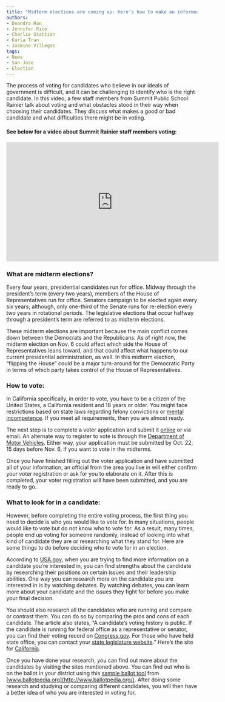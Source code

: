 ```yaml
---
title: "Midterm elections are coming up: Here’s how to make an informed decision"
authors:
- Deandra Han
- Jennifer Rico
- Charlie Stattion
- Karla Tran
- Jasmine Villegas
tags:
- News
- San Jose
- Election
---
```

The process of voting for candidates who believe in our ideals of government is difficult, and it can be challenging to identify who is the right candidate. In this video, a few staff members from Summit Public School: Rainier talk about voting and what obstacles stood in their way when choosing their candidates. They discuss what makes a good or bad candidate and what difficulties there might be in voting.

#### See below for a video about Summit Rainier staff members voting:

<iframe width="560" height="315" src="https://www.youtube.com/embed/MEyWiGK9wHQ" frameborder="0" allow="autoplay; encrypted-media" allowfullscreen class="image"    ></iframe>

### What are midterm elections?

Every four years, presidential candidates run for office. Midway through the president’s term (every two years), members of the House of Representatives run for office. Senators campaign to be elected again every six years; although, only one-third of the Senate runs for re-election every two years in rotational periods. The legislative elections that occur halfway through a president’s term are referred to as midterm elections.

These midterm elections are important because the main conflict comes down between the Democrats and the Republicans. As of right now, the midterm election on Nov. 6 could affect which side the House of Representatives leans toward, and that could affect what happens to our current presidential administration, as well. In this midterm election, “flipping the House” could be a major turn-around for the Democratic Party in terms of which party takes control of the House of Representatives.

### How to vote:

In California specifically, in order to vote, you have to be a citizen of the United States, a California resident and 18 years or older. You might face restrictions based on state laws regarding felony convictions or [mental incompetence](http://www.bazelon.org/wp-content/uploads/2017/11/2016_State-Laws-Affecting-Voting-Rights-of-PWD.pdf). If you meet all requirements, then you are almost ready.

The next step is to complete a voter application and submit it [online](https://registertovote.ca.gov/) or via email. An alternate way to register to vote is through the [Department of Motor Vehicles](https://www.dmv.ca.gov/portal/dmv/detail/dl/motorvoter). Either way, your application must be submitted by Oct. 22, 15 days before Nov. 6, if you want to vote in the midterms.

Once you have finished filling out the voter application and have submitted all of your information, an official from the area you live in will either confirm your voter registration or ask for you to elaborate on it. After this is completed, your voter registration will have been submitted, and you are ready to go.

### What to look for in a candidate:

However, before completing the entire voting process, the first thing you need to decide is who you would like to vote for. In many situations, people would like to vote but do not know who to vote for. As a result, many times, people end up voting for someone randomly, instead of looking into what kind of candidate they are or researching what they stand for. Here are some things to do before deciding who to vote for in an election.

According to [USA.gov](https://www.usa.gov/voter-research), when you are trying to find more information on a candidate you’re interested in, you can find strengths about the candidate by researching their positions on certain issues and their leadership abilities. One way you can research more on the candidate you are interested in is by watching debates. By watching debates, you can learn more about your candidate and the issues they fight for before you make your final decision.

You should also research all the candidates who are running and compare or contrast them. You can do so by comparing the pros and cons of each candidate. The article also states, “A candidate’s voting history is public. If the candidate is running for federal office as a representative or senator, you can find their voting record on [Congress.gov](https://www.congress.gov/). For those who have held state office, you can contact your [state legislature website](https://www.congress.gov/state-legislature-websites).” Here’s the site for [California](http://leginfo.legislature.ca.gov/).

Once you have done your research, you can find out more about the candidates by visiting the sites mentioned above. You can find out who is on the ballot in your district using this [sample ballot tool](https://ballotpedia.org/Sample_Ballot_Lookup) from [www.ballotpedia.org](http://www.ballotpedia.org/). After doing some research and studying or comparing different candidates, you will then have a better idea of who you are interested in voting for.